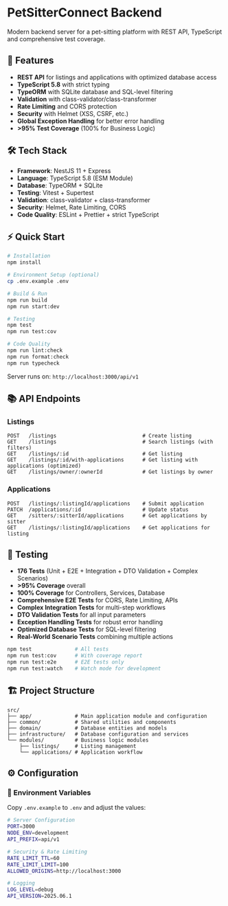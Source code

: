 # PetSitterConnect Backend

Modern backend server for a pet-sitting platform with REST API,
TypeScript and comprehensive test coverage.

## 🚀 Features

- **REST API** for listings and applications with optimized database access
- **TypeScript 5.8** with strict typing
- **TypeORM** with SQLite database and SQL-level filtering
- **Validation** with class-validator/class-transformer
- **Rate Limiting** and CORS protection
- **Security** with Helmet (XSS, CSRF, etc.)
- **Global Exception Handling** for better error handling
- **>95% Test Coverage** (100% for Business Logic)

## 🛠️ Tech Stack

- **Framework**: NestJS 11 + Express
- **Language**: TypeScript 5.8 (ESM Module)
- **Database**: TypeORM + SQLite
- **Testing**: Vitest + Supertest
- **Validation**: class-validator + class-transformer
- **Security**: Helmet, Rate Limiting, CORS
- **Code Quality**: ESLint + Prettier + strict TypeScript

## ⚡ Quick Start

```bash
# Installation
npm install

# Environment Setup (optional)
cp .env.example .env

# Build & Run
npm run build
npm run start:dev

# Testing
npm test
npm run test:cov

# Code Quality
npm run lint:check
npm run format:check
npm run typecheck
```

Server runs on: `http://localhost:3000/api/v1`

## 📚 API Endpoints

### Listings

```http
POST   /listings                            # Create listing
GET    /listings                            # Search listings (with filters)
GET    /listings/:id                        # Get listing
GET    /listings/:id/with-applications      # Get listing with applications (optimized)
GET    /listings/owner/:ownerId             # Get listings by owner
```

### Applications

```http
POST   /listings/:listingId/applications    # Submit application
PATCH  /applications/:id                    # Update status
GET    /sitters/:sitterId/applications      # Get applications by sitter
GET    /listings/:listingId/applications    # Get applications for listing
```

## 🧪 Testing

- **176 Tests** (Unit + E2E + Integration + DTO Validation + Complex Scenarios)
- **>95% Coverage** overall
- **100% Coverage** for Controllers, Services, Database
- **Comprehensive E2E Tests** for CORS, Rate Limiting, APIs
- **Complex Integration Tests** for multi-step workflows
- **DTO Validation Tests** for all input parameters
- **Exception Handling Tests** for robust error handling
- **Optimized Database Tests** for SQL-level filtering
- **Real-World Scenario Tests** combining multiple actions

```bash
npm test              # All tests
npm run test:cov      # With coverage report
npm run test:e2e      # E2E tests only
npm run test:watch    # Watch mode for development
```

## 🏗️ Project Structure

```text
src/
├── app/              # Main application module and configuration
├── common/           # Shared utilities and components
├── domain/           # Database entities and models
├── infrastructure/   # Database configuration and services
└── modules/          # Business logic modules
    ├── listings/     # Listing management
    └── applications/ # Application workflow
```

## ⚙️ Configuration

### 🔧 Environment Variables

Copy `.env.example` to `.env` and adjust the values:

```bash
# Server Configuration
PORT=3000
NODE_ENV=development
API_PREFIX=api/v1

# Security & Rate Limiting
RATE_LIMIT_TTL=60
RATE_LIMIT_LIMIT=100
ALLOWED_ORIGINS=http://localhost:3000

# Logging
LOG_LEVEL=debug
API_VERSION=2025.06.1
```

